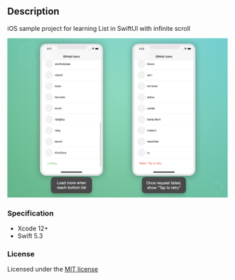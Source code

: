 ## Description
iOS sample project for learning List in SwiftUI with infinite scroll


![screenshot](screenshot.png)

### Specification

- Xcode 12+
- Swift 5.3

### License
Licensed under the [MIT license](http://opensource.org/licenses/MIT)
